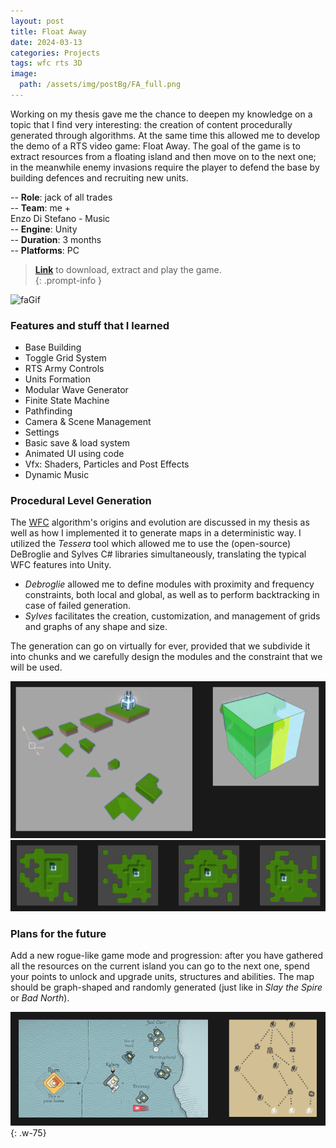 ```yaml
---
layout: post
title: Float Away
date: 2024-03-13
categories: Projects
tags: wfc rts 3D
image:
  path: /assets/img/postBg/FA_full.png
---
```


Working on my thesis gave me the chance to deepen my knowledge on a topic that I find very interesting: 
the creation of content procedurally generated through algorithms. 
At the same time this allowed me to develop the demo of a RTS video game: Float Away.
The goal of the game is to extract resources from a floating island and then move on to the next one; 
in the meanwhile enemy invasions require the player to defend the base by building defences and recruiting new units.

>
-- **Role**: jack of all trades  
-- **Team**: me +  
Enzo Di Stefano - Music  
-- **Engine**: Unity  
-- **Duration**: 3 months  
-- **Platforms**: PC  
>

<!-- markdownlint-capture -->
<!-- markdownlint-disable -->
> [**Link**](https://drive.google.com/file/d/1HBNlQwiffymqXKFlVybVgF_1GBvvo2x4/view) to download, extract and play the game.  
{: .prompt-info }
<!-- markdownlint-restore -->

![faGif](/assets/img/gif/faGif.gif)

### Features and stuff that I learned

- Base Building
- Toggle Grid System
- RTS Army Controls
- Units Formation
- Modular Wave Generator
- Finite State Machine
- Pathfinding
- Camera & Scene Management
- Settings
- Basic save & load system
- Animated UI using code
- Vfx: Shaders, Particles and Post Effects
- Dynamic Music  

### Procedural Level Generation

The [WFC](https://github.com/mxgmn/WaveFunctionCollapse/) algorithm's origins and evolution are discussed in my thesis as well as how I implemented it to generate maps in a deterministic way. 
I utilized the *Tessera* tool which allowed me to use the (open-source) DeBroglie and Sylves C# libraries simultaneously, translating the typical WFC features into Unity.
- *Debroglie* allowed me to define modules with proximity and frequency constraints, both local and global, as well as to perform backtracking in case of failed generation.
- *Sylves* facilitates the creation, customization, and management of grids and graphs of any shape and size.

The generation can go on virtually for ever, provided that we subdivide it into chunks and we carefully design the modules and the constraint that we will be used.

![modules](/assets/img/content/FA_modules.png)
![generator](/assets/img/content/FA_generator.png)

### Plans for the future

Add a new rogue-like game mode and progression: after you have gathered all the resources on the current island you can go to the next one, 
spend your points to unlock and upgrade units, structures and abilities. The map should be graph-shaped and randomly generated (just like in *Slay the Spire* or *Bad North*).

![graphMap](/assets/img/content/graphMap.png){:  .w-75}  
